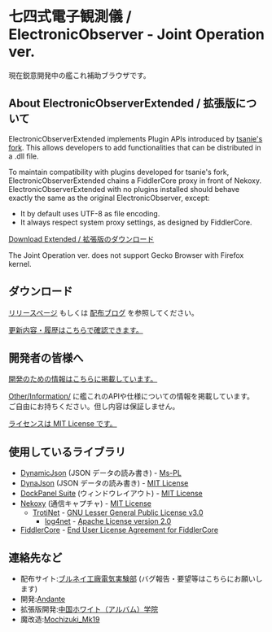 
# 七四式電子観測儀 / ElectronicObserver - Joint Operation ver.

現在鋭意開発中の艦これ補助ブラウザです。  



## About ElectronicObserverExtended / 拡張版について

ElectronicObserverExtended implements Plugin APIs introduced by [tsanie's fork](https://github.com/tsanie/ElectronicObserver). This allows developers to add functionalities that can be distributed in a .dll file.

To maintain compatibility with plugins developed for tsanie's fork, ElectronicObserverExtended chains a FiddlerCore proxy in front of Nekoxy. ElectronicObserverExtended with no plugins installed should behave exactly the same as the original ElectronicObserver, except:

* It by default uses UTF-8 as file encoding.
* It always respect system proxy settings, as designed by FiddlerCore.

[Download Extended / 拡張版のダウンロード](https://ci.appveyor.com/project/CNA-Bld/electronicobserverextended/build/artifacts)

The Joint Operation ver. does not support Gecko Browser with Firefox kernel.

## ダウンロード

[リリースページ](https://github.com/andanteyk/ElectronicObserver/releases) もしくは [配布ブログ](http://electronicobserver.blog.fc2.com/) を参照してください。

[更新内容・履歴はこちらで確認できます。](https://github.com/andanteyk/ElectronicObserver/wiki/ChangeLog)  


## 開発者の皆様へ

[開発のための情報はこちらに掲載しています。](https://github.com/andanteyk/ElectronicObserver/wiki/ForDev)  

[Other/Information/](https://github.com/andanteyk/ElectronicObserver/tree/develop/ElectronicObserver/Other/Information) に艦これのAPIや仕様についての情報を掲載しています。  
ご自由にお持ちください。但し内容は保証しません。  

[ライセンスは MIT License です。](https://github.com/andanteyk/ElectronicObserver/blob/master/LICENSE)  


## 使用しているライブラリ

* [DynamicJson](http://dynamicjson.codeplex.com/) (JSON データの読み書き) - [Ms-PL](https://github.com/CAWAS/ElectronicObserverExtended/blob/extended/Licenses/Ms-PL.txt)
* [DynaJson](https://github.com/fujieda/DynaJson) (JSON データの読み書き) - [MIT License](https://github.com/andanteyk/ElectronicObserver/blob/master/Licenses/DynaJson.txt)
* [DockPanel Suite](http://dockpanelsuite.com/) (ウィンドウレイアウト) - [MIT License](https://github.com/andanteyk/ElectronicObserver/blob/master/Licenses/DockPanelSuite.txt)
* [Nekoxy](https://github.com/veigr/Nekoxy) (通信キャプチャ) - [MIT License](https://github.com/andanteyk/ElectronicObserver/blob/master/Licenses/Nekoxy.txt)
    * [TrotiNet](http://trotinet.sourceforge.net/) - [GNU Lesser General Public License v3.0](https://github.com/andanteyk/ElectronicObserver/blob/master/Licenses/LGPL.txt)
        * [log4net](https://logging.apache.org/log4net/) - [Apache License version 2.0](https://github.com/andanteyk/ElectronicObserver/blob/master/Licenses/Apache.txt)
* [FiddlerCore](http://www.telerik.com/fiddler/fiddlercore) - [End User License Agreement for FiddlerCore](https://github.com/CAWAS/ElectronicObserverExtended/blob/extended/Licenses/FiddlerCore.txt)


## 連絡先など

* 配布サイト:[ブルネイ工廠電気実験部](http://electronicobserver.blog.fc2.com/) (バグ報告・要望等はこちらにお願いします)
* 開発:[Andante](https://twitter.com/andanteyk)
* 拡張版開発:[中国ホワイト（アルバム）学院](https://github.com/CAWAS)
* 魔改造:[Mochizuki_Mk19](https://twitter.com/Mochizuki_Mk19)

